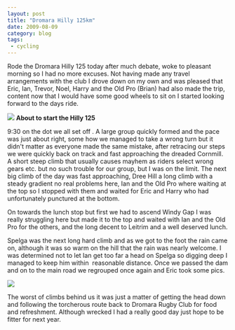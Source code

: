 ```yaml
---
layout: post
title: "Dromara Hilly 125km"
date: 2009-08-09
category: blog
tags:
 - cycling
---
```


Rode the Dromara Hilly 125 today after much debate, woke to pleasant morning so I had no more excuses. Not having made any travel arrangements with the club I drove down on my own and was pleased that Eric, Ian, Trevor, Noel, Harry and the Old Pro (Brian) had also made the trip, content now that I would have some good wheels to sit on I started looking forward to the days ride.

![](/images/2009/start.jpg)
**About to start the Hilly 125**

9:30 on the dot we all set off . A large group quickly formed and the pace was just about right, some how we managed to take a wrong turn but it didn't matter as everyone made the same mistake, after retracing our steps we were quickly back on track and fast approaching the dreaded Cornmill. A short steep climb that usually causes mayhem as riders select wrong gears etc. but no such trouble for our group, but I was on the limit. The next big climb of the day was fast approaching, Dree Hill a long climb with a steady gradient no real problems here, Ian and the Old Pro where waiting at the top so I stopped with them and waited for Eric and Harry who had unfortunately punctured at the bottom.

On towards the lunch stop but first we had to ascend Windy Gap I was really struggling here but made it to the top and waited with Ian and the Old Pro for the others, and the long decent to Leitrim and a well deserved lunch.

Spelga was the next long hard climb and as we got to the foot the rain came on, although it was so warm on the hill that the rain was nearly welcome. I was determined not to let Ian get too far a head on Spelga so digging deep I managed to keep him within  reasonable distance. Once we passed the dam and on to the main road we regrouped once again and Eric took some pics.

![](/images/2009/3816104422_49957a361a_b.jpg)

The worst of climbs behind us it was just a matter of getting the head down and following the torcherous route back to Dromara Rugby Club for food and refreshment. Although wrecked I had a really good day just hope to be fitter for next year.
